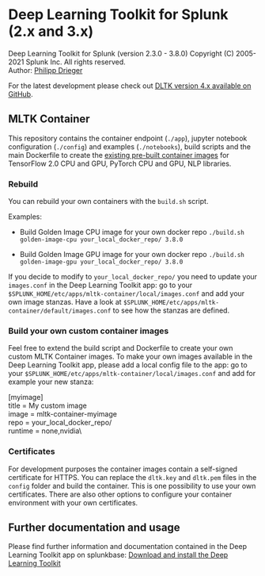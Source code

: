 # Deep Learning Toolkit for Splunk (2.x and 3.x)

Deep Learning Toolkit for Splunk (version 2.3.0 - 3.8.0)
Copyright (C) 2005-2021 Splunk Inc. All rights reserved.  
Author: [Philipp Drieger]()

For the latest development please check out [DLTK version 4.x available on GitHub](https://github.com/splunk/deep-learning-toolkit).

## MLTK Container

This repository contains the container endpoint (`./app`), jupyter notebook configuration (`./config`) and examples (`./notebooks`), build scripts and the main Dockerfile to create the [existing pre-built container images](https://hub.docker.com/u/phdrieger) for TensorFlow 2.0 CPU and GPU, PyTorch CPU and GPU, NLP libraries.

### Rebuild 
You can rebuild your own containers with the `build.sh` script.

Examples:
- Build Golden Image CPU image for your own docker repo
`./build.sh golden-image-cpu your_local_docker_repo/ 3.8.0`

- Build Golden Image GPU image for your own docker repo
`./build.sh golden-image-gpu your_local_docker_repo/ 3.8.0`

If you decide to modify to `your_local_docker_repo/` you need to update your `images.conf` in the Deep Learning Toolkit app: go to your `$SPLUNK_HOME/etc/apps/mltk-container/local/images.conf` and add your own image stanzas. Have a look at `$SPLUNK_HOME/etc/apps/mltk-container/default/images.conf` to see how the stanzas are defined.

### Build your own custom container images
Feel free to extend the build script and Dockerfile to create your own custom MLTK Container images.
To make your own images available in the Deep Learning Toolkit app, please add a local config file to the app: go to your `$SPLUNK_HOME/etc/apps/mltk-container/local/images.conf` and add for example your new stanza:

[myimage]\
title = My custom image\
image = mltk-container-myimage\
repo = your_local_docker_repo/\
runtime = none,nvidia\

### Certificates
For development purposes the container images contain a self-signed certificate for HTTPS. You can replace the `dltk.key` and `dltk.pem` files in the `config` folder and build the container. This is one possibility to use your own certificates. There are also other options to configure your container environment with your own certificates.

## Further documentation and usage

Please find further information and documentation contained in the Deep Learning Toolkit app on splunkbase: [Download and install the Deep Learning Toolkit](https://splunkbase.splunk.com/app/4607/)
